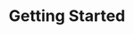 ---
layout: post
title: Getting Started
excerpt: This guide will help you get started
image: /images/getstarted.png
web-url: /documents/docr/
category: sidebar
---